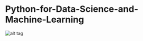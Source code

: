 # Python-for-Data-Science-and-Machine-Learning
![alt tag](https://user-images.githubusercontent.com/42194593/84967454-d1524900-b0c8-11ea-9dc3-356bda986259.jpg)

